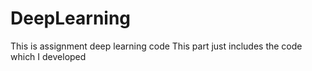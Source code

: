 # DeepLearning
This is assignment deep learning code
This part just includes the code which I developed
